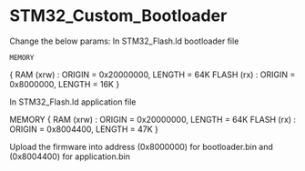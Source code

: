 # STM32_Custom_Bootloader
Change the below params:
In STM32_Flash.ld bootloader file

    MEMORY
{
  RAM    (xrw)    : ORIGIN = 0x20000000,   LENGTH = 64K
  FLASH    (rx)    : ORIGIN = 0x8000000,   LENGTH = 16K
}

In STM32_Flash.ld application file

MEMORY
{
  RAM    (xrw)    : ORIGIN = 0x20000000,   LENGTH = 64K
  FLASH    (rx)    : ORIGIN = 0x8004400,   LENGTH = 47K
}

Upload the firmware into address (0x8000000) for bootloader.bin and (0x8004400) for application.bin